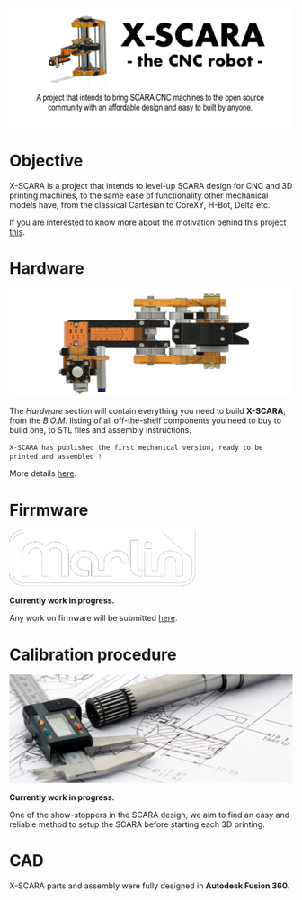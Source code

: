 ![X-SCARA](images/repository-logo.png)

Objective
===
X-SCARA is a project that intends to level-up SCARA design for CNC and 3D printing machines, to the same ease of functionality other mechanical models have, from the classical Cartesian to CoreXY, H-Bot, Delta etc.

If you are interested to know more about the motivation behind this project [this](README_LONG.md).

Hardware
===
![hardware logo](images/hardware.png)

The *Hardware* section will contain everything you need to build **X-SCARA**, from the *B.O.M.* listing of all off-the-shelf components you need to buy to build one, to STL files and assembly instructions.

    X-SCARA has published the first mechanical version, ready to be printed and assembled !

More details [here](hardware/README.md).

Firrmware
===
![firmware logo](images/firmware.png)

**Currently work in progress.** 

Any work on firmware will be submitted [here](firmware/README.md).

Calibration procedure
===
![calibration logo](images/calibration.jpg)

**Currently work in progress.**

One of the show-stoppers in the SCARA design, we aim to find an easy and reliable method to setup the SCARA before starting each 3D printing. 

CAD
===

X-SCARA parts and assembly were fully designed in **Autodesk Fusion 360**.

